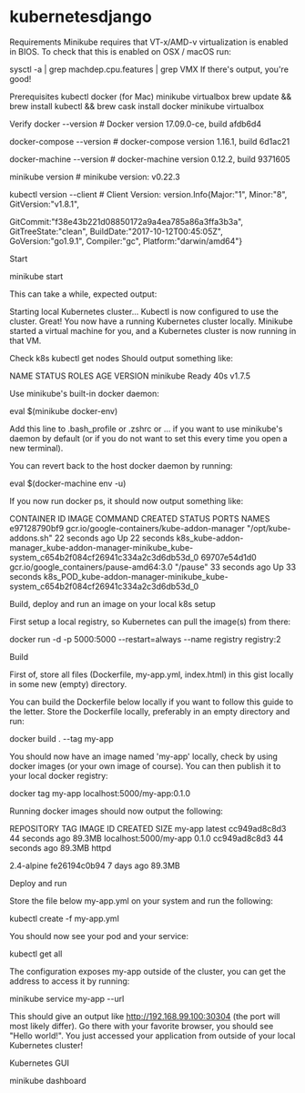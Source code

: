 # kubernetesdjango
Requirements
Minikube requires that VT-x/AMD-v virtualization is enabled in BIOS. To check that this is enabled on OSX / macOS run:

sysctl -a | grep machdep.cpu.features | grep VMX
If there's output, you're good!

Prerequisites
kubectl
docker (for Mac)
minikube
virtualbox
brew update && brew install kubectl && brew cask install docker minikube virtualbox

Verify
docker --version                # Docker version 17.09.0-ce, build afdb6d4

docker-compose --version        # docker-compose version 1.16.1, build 6d1ac21

docker-machine --version        # docker-machine version 0.12.2, build 9371605

minikube version                # minikube version: v0.22.3

kubectl version --client        # Client Version: version.Info{Major:"1", Minor:"8", GitVersion:"v1.8.1", 

GitCommit:"f38e43b221d08850172a9a4ea785a86a3ffa3b3a", GitTreeState:"clean", BuildDate:"2017-10-12T00:45:05Z", 
GoVersion:"go1.9.1", Compiler:"gc", Platform:"darwin/amd64"}      

Start

minikube start

This can take a while, expected output:

Starting local Kubernetes cluster...
Kubectl is now configured to use the cluster.
Great! You now have a running Kubernetes cluster locally. Minikube started a virtual machine for you, and a Kubernetes cluster is now running in that VM.

Check k8s
kubectl get nodes
Should output something like:

NAME       STATUS    ROLES     AGE       VERSION
minikube   Ready     <none>    40s       v1.7.5
  
Use minikube's built-in docker daemon:

eval $(minikube docker-env)

Add this line to .bash_profile or .zshrc or ... if you want to use minikube's daemon by default (or if you do not want to set this every time you open a new terminal).


You can revert back to the host docker daemon by running:

eval $(docker-machine env -u)

If you now run docker ps, it should now output something like:

CONTAINER ID        IMAGE                                         COMMAND                 CREATED             STATUS              PORTS               NAMES
e97128790bf9        gcr.io/google-containers/kube-addon-manager   "/opt/kube-addons.sh"   22 seconds ago      Up 22 seconds                           k8s_kube-addon-manager_kube-addon-manager-minikube_kube-system_c654b2f084cf26941c334a2c3d6db53d_0
69707e54d1d0        gcr.io/google_containers/pause-amd64:3.0      "/pause"                33 seconds ago      Up 33 seconds                           k8s_POD_kube-addon-manager-minikube_kube-system_c654b2f084cf26941c334a2c3d6db53d_0

Build, deploy and run an image on your local k8s setup

First setup a local registry, so Kubernetes can pull the image(s) from there:

docker run -d -p 5000:5000 --restart=always --name registry registry:2


Build

First of, store all files (Dockerfile, my-app.yml, index.html) in this gist locally in some new (empty) directory.

You can build the Dockerfile below locally if you want to follow this guide to the letter. Store the Dockerfile locally, preferably in an empty directory and run:

docker build . --tag my-app

You should now have an image named 'my-app' locally, check by using docker images (or your own image of course). You can then publish it to your local docker registry:



docker tag my-app localhost:5000/my-app:0.1.0

Running docker images should now output the following:


REPOSITORY                                             TAG                 IMAGE ID            CREATED             SIZE
my-app                                                 latest              cc949ad8c8d3        44 seconds ago      89.3MB
localhost:5000/my-app                                  0.1.0               cc949ad8c8d3        44 seconds ago      89.3MB
httpd    

2.4-alpine          fe26194c0b94        7 days ago          89.3MB


Deploy and run

Store the file below my-app.yml on your system and run the following:

kubectl create -f my-app.yml

You should now see your pod and your service:

kubectl get all

The configuration exposes my-app outside of the cluster, you can get the address to access it by running:

minikube service my-app --url

This should give an output like http://192.168.99.100:30304 (the port will most likely differ). Go there with your favorite browser, you should see "Hello world!". You just accessed your application from outside of your local Kubernetes cluster!

Kubernetes GUI

minikube dashboard

